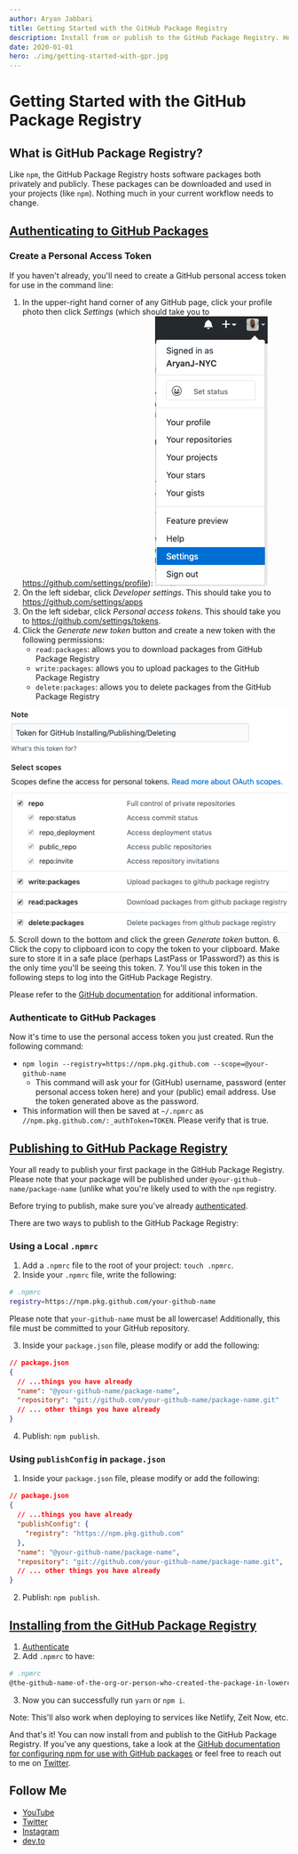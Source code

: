 ```yaml
---
author: Aryan Jabbari
title: Getting Started with the GitHub Package Registry
description: Install from or publish to the GitHub Package Registry. Here's how!
date: 2020-01-01
hero: ./img/getting-started-with-gpr.jpg
---
```


# Getting Started with the GitHub Package Registry

## What is GitHub Package Registry?

Like `npm`, the GitHub Package Registry hosts software packages both privately and publicly. These packages can be downloaded and used in your projects (like `npm`). Nothing much in your current workflow needs to change.

## [Authenticating to GitHub Packages](https://help.github.com/en/github/managing-packages-with-github-packages/configuring-npm-for-use-with-github-packages#authenticating-to-github-packages)

### Create a Personal Access Token

If you haven't already, you'll need to create a GitHub personal access token for use in the command line:

1. In the upper-right hand corner of any GitHub page, click your profile photo then click _Settings_ (which should take you to https://github.com/settings/profile):
  ![GitHub settings dropdown](./img/settings.png)
2. On the left sidebar, click _Developer settings_. This should take you to https://github.com/settings/apps
3. On the left sidebar, click _Personal access tokens_. This should take you to https://github.com/settings/tokens.
4. Click the _Generate new token_ button and create a new token with the following permissions:
    * `read:packages`: allows you to download packages from GitHub Package Registry
    * `write:packages`: allows you to upload packages to the GitHub Package Registry
    * `delete:packages`: allows you to delete packages from the GitHub Package Registry

  ![Necessary permissions](./img/permissions.png)
5. Scroll down to the bottom and click the green _Generate token_ button.
6. Click the copy to clipboard icon to copy the token to your clipboard. Make sure to store it in a safe place (perhaps LastPass or 1Password?) as this is the only time you'll be seeing this token.
7. You'll use this token in the following steps to log into the GitHub Package Registry.

Please refer to the [GitHub documentation](https://help.github.com/en/github/authenticating-to-github/creating-a-personal-access-token-for-the-command-line) for additional information.

### Authenticate to GitHub Packages

Now it's time to use the personal access token you just created. Run the following command:

- `npm login --registry=https://npm.pkg.github.com --scope=@your-github-name`
  - This command will ask your for (GitHub) username, password (enter personal access token here) and your (public) email address. Use the token generated above as the password.
- This information will then be saved at `~/.npmrc` as `//npm.pkg.github.com/:_authToken=TOKEN`. Please verify that is true.

## [Publishing to GitHub Package Registry](https://help.github.com/en/github/managing-packages-with-github-packages/configuring-npm-for-use-with-github-packages#publishing-a-package)

Your all ready to publish your first package in the GitHub Package Registry. Please note that your package will be published under `@your-github-name/package-name` (unlike what you're likely used to with the `npm` registry.

Before trying to publish, make sure you've already [authenticated](#authenticating-to-github-packages).

There are two ways to publish to the GitHub Package Registry:

### Using a Local `.npmrc`

1. Add a `.npmrc` file to the root of your project: `touch .npmrc`.
2. Inside your `.npmrc` file, write the following:

  ```bash
  # .npmrc
  registry=https://npm.pkg.github.com/your-github-name
  ```

Please note that `your-github-name` must be all lowercase! Additionally, this file must be committed to your GitHub repository.

3. Inside your `package.json` file, please modify or add the following:

  ```json
  // package.json
  {
    // ...things you have already
    "name": "@your-github-name/package-name",
    "repository": "git://github.com/your-github-name/package-name.git"
    // ... other things you have already
  }
  ```

4. Publish: `npm publish`.

### Using `publishConfig` in `package.json`

1.  Inside your `package.json` file, please modify or add the following:
  ```json
  // package.json
  {
    // ...things you have already
    "publishConfig": {
      "registry": "https://npm.pkg.github.com"
    },
    "name": "@your-github-name/package-name",
    "repository": "git://github.com/your-github-name/package-name.git",
    // ... other things you have already
  }
  ```
2.  Publish: `npm publish`.

## [Installing from the GitHub Package Registry](https://help.github.com/en/github/managing-packages-with-github-packages/configuring-npm-for-use-with-github-packages#installing-a-package)

1.  [Authenticate](#authenticating-to-github-packages)
2.  Add `.npmrc` to have:
  ```bash
  # .npmrc
  @the-github-name-of-the-org-or-person-who-created-the-package-in-lowercase:registry=https://npm.pkg.github.com
  ```
3.  Now you can successfully run `yarn` or `npm i`.

Note: This'll also work when deploying to services like Netlify, Zeit Now, etc.

And that's it! You can now install from and publish to the GitHub Package Registry. If you've any questions, take a look at the [GitHub documentation for configuring npm for use with GitHub packages](https://help.github.com/en/github/managing-packages-with-github-packages/configuring-npm-for-use-with-github-packages) or feel free to reach out to me on [Twitter](https://twitter.com/AryanJabbari).

## Follow Me
* [YouTube](https://www.youtube.com/c/thewebdevcoach)
* [Twitter](https://twitter.com/AryanJabbari)
* [Instagram](https://www.instagram.com/thewebdevcoach)
* [dev.to](https://dev.to/aryanjnyc)
